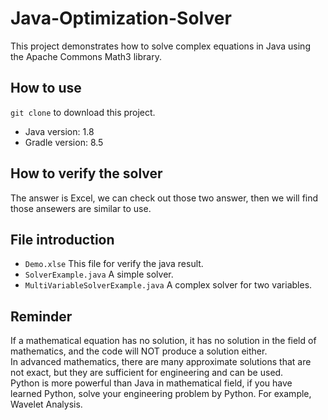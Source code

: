# Java-Optimization-Solver
This project demonstrates how to solve complex equations in Java using the Apache Commons Math3 library.  

## How to use
 `git clone` to download this project.  
  - Java version: 1.8 
  - Gradle version: 8.5 
## How to verify the solver
 The answer is Excel, we can check out those two answer, then we will find those ansewers are similar to use. 
## File introduction
 - `Demo.xlse` This file for verify the java result.
 - `SolverExample.java` A simple solver.
 - `MultiVariableSolverExample.java` A complex solver for two variables.

## Reminder
 If a mathematical equation has no solution, it has no solution in the field of mathematics, and the code will NOT produce a solution either.   
 In advanced mathematics, there are many approximate solutions that are not exact, but they are sufficient for engineering and can be used.  
 Python is more powerful than Java in mathematical field, if you have learned Python, solve your engineering problem by Python. For example, Wavelet Analysis.  
